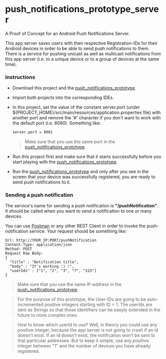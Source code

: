 # push_notifications_prototype_server
A Proof of Concept for an Android Push Notifications Server.

This app server saves users with their respective Registration-IDs for their Android devices in order to be able to send push notifications to them. There is a service for pushing unicast as well as multicast notifications from this app server (i.e. to a unique device or to a group of devices at the same time).

### Instructions
* Download this project and the [push_notifications_prototype][push_notif_proto].

* Import both projects into the corresponding IDEs.

* In this project, set the value of the constant server.port (under ${PROJECT_HOME}/src/main/resources/application.properties file) with another port and remove the '#' character if you don't want to work with the default port (i.e. 8080). Something like:

    ```sh
   server.port = 8081
    ```
    > Make sure that you use the same port in the  [push_notifications_prototype][push_notif_proto].

* Run this project first and make sure that it starts successfully before you start playing with the [push_notifications_prototype][push_notif_proto].

* Run the [push_notifications_prototype][push_notif_proto] and only after you see in the screen that your device was successfully registered, you are ready to send push notifications to it.

### Sending a push notification

The service's name for sending a push notification is **"/pushNotification"**.
It should be called when you want to send a notification to one or many devices.

You can use [Postman][postman] or any other REST Client in order to invoke the push-notification service. Your request should be something like:

```
Url: http://YOUR_IP:PORT/pushNotification
Content-Type: application/json
Method: POST
Request Raw Body: 
{
  "title" : "Notification title",
  "body" : "It's working :) !",
  "userIds" : ["1", "2", "3", "7", "223"]
}
```
> Make sure that you use the same IP-address in the [push_notifications_prototype][push_notif_proto].

> For the purpose of this prototype, the User-IDs are going to be auto-incremented positive integers starting with ID = 1. The userIds are sent as Strings so that those identifiers can be easyly extended in the future to more complex ones.

> How to know which userId to use? Well, in theory you could use any positive integer, because the app server is not going to crash if an id doesn't exist. If an id doesn't exist, the notification won't be sent to that particular addressee. But to keep it simple, use any positive integer between "1" and the number of devices you have already registered.



[//]: # (These are reference links used in the body of this note)
   [push_notif_proto]: <https://github.com/ibalejandro/push_notifications_prototype>
   [postman]: <https://chrome.google.com/webstore/detail/postman/fhbjgbiflinjbdggehcddcbncdddomop>

